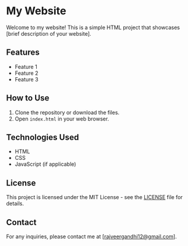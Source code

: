# My Website

Welcome to my website! This is a simple HTML project that showcases [brief description of your website].

## Features

- Feature 1
- Feature 2
- Feature 3

## How to Use

1. Clone the repository or download the files.
2. Open `index.html` in your web browser.

## Technologies Used

- HTML
- CSS
- JavaScript (if applicable)

## License

This project is licensed under the MIT License - see the [LICENSE](LICENSE) file for details.

## Contact

For any inquiries, please contact me at [rajveergandhi12@gmail.com].